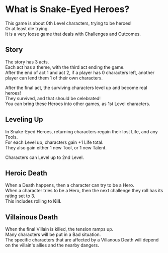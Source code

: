 # What is Snake-Eyed Heroes?

This game is about 0th Level characters, trying to be heroes!  
Or at least die trying.  
It is a very loose game that deals with Challenges and Outcomes.

## Story

The story has 3 acts.  
Each act has a theme, with the third act ending the game.  
After the end of act 1 and act 2, if a player has 0 characters left, another player can lend them 1 of their own characters.

After the final act, the surviving characters level up and become real heroes!  
They survived, and that should be celebrated!  
You can bring these Heroes into other games, as 1st Level characters.

## Leveling Up

In Snake-Eyed Heroes, returning characters regain their lost Life, and any Tools.  
For each Level up, characters gain +1 Life total.  
They also gain either 1 new Tool, or 1 new Talent.

Characters can Level up to 2nd Level.

## Heroic Death

When a Death happens, then a character can try to be a Hero.  
When a character tries to be a Hero, then the next challenge they roll has its rating set to 3.  
This includes rolling to **Kill**.

## Villainous Death

When the final Villain is killed, the tension ramps up.  
Many characters will be put in a Bad situation.  
The specific characters that are affected by a Villanous Death will depend on the villain's allies and the nearby dangers.
